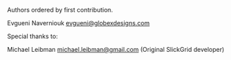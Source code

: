 Authors ordered by first contribution.

Evgueni Naverniouk <evgueni@globexdesigns.com>

Special thanks to:

Michael Leibman <michael.leibman@gmail.com> (Original SlickGrid developer)